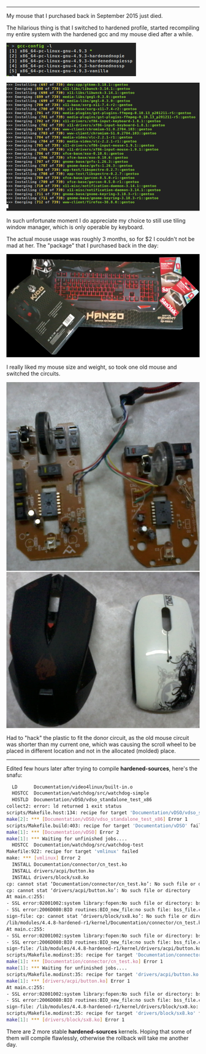 
---

My mouse that I purchased back in September 2015 just died. 

The hilarious thing is that I switched to hardened profile, started recompiling my entire system with the hardened gcc and my mouse died after a while.

![](img/file/mouse-pimp/gcc-config.png)

![](img/file/mouse-pimp/rumble.png)

In such unfortunate moment I do appreciate my choice to still use tiling window manager, which is only operable by keyboard.

The actual mouse usage was roughly 3 months, so for $2 I couldn't not be mad at her. The "package" that I purchased back in the day:

![](img/file/new_keyboard/kb.jpg)

I really liked my mouse size and weight, so took one old mouse and switched the circuits. 

![](img/file/mouse-pimp/mouse-circuit.jpg)
![](img/file/mouse-pimp/mouse-shell.jpg)

Had to "hack" the plastic to fit the donor circuit, as the old mouse circuit was shorter than my current one, which was causing the scroll wheel to be placed in different location and not in the allocated (molded) place.

---

Edited few hours later after trying to compile **hardened-sources**, here's the snafu:

```bash
  LD      Documentation/video4linux/built-in.o
  HOSTCC  Documentation/watchdog/src/watchdog-simple
  HOSTLD  Documentation/vDSO/vdso_standalone_test_x86
collect2: error: ld returned 1 exit status
scripts/Makefile.host:134: recipe for target 'Documentation/vDSO/vdso_standalone_test_x86' failed
make[2]: *** [Documentation/vDSO/vdso_standalone_test_x86] Error 1
scripts/Makefile.build:403: recipe for target 'Documentation/vDSO' failed
make[1]: *** [Documentation/vDSO] Error 2
make[1]: *** Waiting for unfinished jobs....
  HOSTCC  Documentation/watchdog/src/watchdog-test
Makefile:922: recipe for target 'vmlinux' failed
make: *** [vmlinux] Error 2
  INSTALL Documentation/connector/cn_test.ko
  INSTALL drivers/acpi/button.ko
  INSTALL drivers/block/sx8.ko
cp: cannot stat ‘Documentation/connector/cn_test.ko’: No such file or directory
cp: cannot stat ‘drivers/acpi/button.ko’: No such file or directory
At main.c:255:
- SSL error:02001002:system library:fopen:No such file or directory: bss_file.c:175
- SSL error:2006D080:BIO routines:BIO_new_file:no such file: bss_file.c:178
sign-file: cp: cannot stat ‘drivers/block/sx8.ko’: No such file or directory
/lib/modules/4.4.8-hardened-r1/kernel/Documentation/connector/cn_test.ko: No such file or directory
At main.c:255:
- SSL error:02001002:system library:fopen:No such file or directory: bss_file.c:175
- SSL error:2006D080:BIO routines:BIO_new_file:no such file: bss_file.c:178
sign-file: /lib/modules/4.4.8-hardened-r1/kernel/drivers/acpi/button.ko: No such file or directory
scripts/Makefile.modinst:35: recipe for target 'Documentation/connector/cn_test.ko' failed
make[1]: *** [Documentation/connector/cn_test.ko] Error 1
make[1]: *** Waiting for unfinished jobs....
scripts/Makefile.modinst:35: recipe for target 'drivers/acpi/button.ko' failed
make[1]: *** [drivers/acpi/button.ko] Error 1
At main.c:255:
- SSL error:02001002:system library:fopen:No such file or directory: bss_file.c:175
- SSL error:2006D080:BIO routines:BIO_new_file:no such file: bss_file.c:178
sign-file: /lib/modules/4.4.8-hardened-r1/kernel/drivers/block/sx8.ko: No such file or directory
scripts/Makefile.modinst:35: recipe for target 'drivers/block/sx8.ko' failed
make[1]: *** [drivers/block/sx8.ko] Error 1
```

There are 2 more stable **hardened-sources** kernels. Hoping that some of them will compile flawlessly, otherwise the rollback will take me another day.
